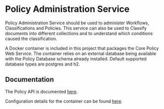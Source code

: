 # Policy Administration Service

Policy Administration Service should be used to administer Workflows, Classifications and Policies. 
This service can also be used to Classify documents into different collections and to understand which conditions caused the classification.

A Docker container is included in this project that packages the Core Policy Web Service. The container relies on an external database being available with the Policy Database schema already installed. Default supported database types are postgres and h2.

## Documentation

The Policy API is documented [here](./Docs/API.md).

Configuration details for the container can be found [here](./Docs/Container%20Configuration.md).